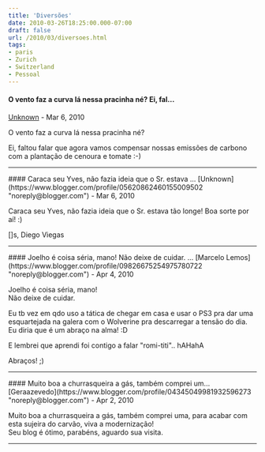 ```yaml
---
title: 'Diversões'
date: 2010-03-26T18:25:00.000-07:00
draft: false
url: /2010/03/diversoes.html
tags: 
- paris
- Zurich
- Switzerland
- Pessoal
---
```


#### O vento faz a curva lá nessa pracinha né? Ei, fal...
[Unknown](https://www.blogger.com/profile/07808156823457361025 "noreply@blogger.com") - <time datetime="2010-03-27T11:13:50.165-07:00">Mar 6, 2010</time>

O vento faz a curva lá nessa pracinha né?  
  
Ei, faltou falar que agora vamos compensar nossas emissões de carbono com a plantação de cenoura e tomate :-)
<hr />
#### Caraca seu Yves, não fazia ideia que o Sr. estava ...
[Unknown](https://www.blogger.com/profile/05620862460155009502 "noreply@blogger.com") - <time datetime="2010-03-27T13:05:24.912-07:00">Mar 6, 2010</time>

Caraca seu Yves, não fazia ideia que o Sr. estava tão longe! Boa sorte por aí! :)  
  
\[\]s, Diego Viegas
<hr />
#### Joelho é coisa séria, mano! Não deixe de cuidar. ...
[Marcelo Lemos](https://www.blogger.com/profile/09826675254975780722 "noreply@blogger.com") - <time datetime="2010-04-01T13:36:22.624-07:00">Apr 4, 2010</time>

Joelho é coisa séria, mano!  
Não deixe de cuidar.  
  
Eu tb vez em qdo uso a tática de chegar em casa e usar o PS3 pra dar uma esquartejada na galera com o Wolverine pra descarregar a tensão do dia. Eu diria que é um abraço na alma! :D  
  
E lembrei que aprendi foi contigo a falar "romi-titi".. hAHahA  
  
Abraços! ;)
<hr />
#### Muito boa a churrasqueira a gás, também comprei um...
[Geraazevedo](https://www.blogger.com/profile/04345049981932596273 "noreply@blogger.com") - <time datetime="2010-04-13T08:07:51.682-07:00">Apr 2, 2010</time>

Muito boa a churrasqueira a gás, também comprei uma, para acabar com esta sujeira do carvão, viva a modernização!  
Seu blog é ótimo, parabéns, aguardo sua visita.
<hr />
